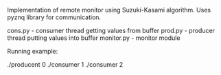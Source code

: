 ﻿Implementation of remote monitor using Suzuki-Kasami algorithm. Uses pyznq library for communication. 

cons.py - consumer thread getting values from buffer
prod.py - producer thread putting values into buffer
monitor.py - monitor module

Running example:

./producent 0
./consumer 1
./consumer 2


